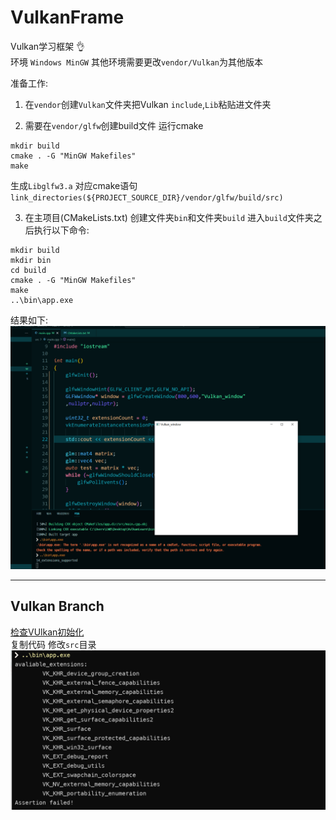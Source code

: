 # VulkanFrame
Vulkan学习框架 :ok_hand:  
环境 `Windows MinGW` 其他环境需要更改`vendor/Vulkan`为其他版本  

准备工作:  
1. 在`vendor`创建`Vulkan`文件夹把Vulkan `include`,`Lib`粘贴进文件夹

2. 需要在`vendor/glfw`创建build文件 运行cmake
```
mkdir build
cmake . -G "MinGW Makefiles"  
make 
```
生成`Libglfw3.a` 对应cmake语句`link_directories(${PROJECT_SOURCE_DIR}/vendor/glfw/build/src)`

3. 在主项目(CMakeLists.txt) 创建文件夹`bin`和文件夹`build` 进入`build`文件夹之后执行以下命令:  
```
mkdir build
mkdir bin
cd build
cmake . -G "MinGW Makefiles" 
make
..\bin\app.exe
```
结果如下:   
![](image/init.png)

---
## Vulkan Branch
[检查VUlkan初始化 ](https://github.com/kabosusang/VulkanFrame/tree/VulkanInit)  
复制代码 修改`src`目录
![](image/VulkanInit.png)
